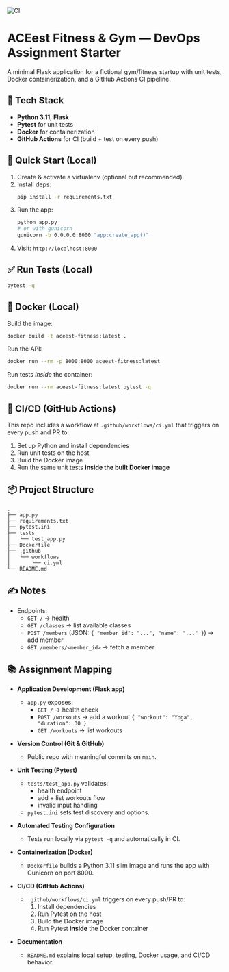 ![CI](https://github.com/aashishkumargaur/aceest-fitness-devops/actions/workflows/ci.yml/badge.svg?branch=main)


# ACEest Fitness & Gym — DevOps Assignment Starter

A minimal Flask application for a fictional gym/fitness startup with unit tests, Docker containerization, and a GitHub Actions CI pipeline.

## 🧰 Tech Stack
- **Python 3.11**, **Flask**
- **Pytest** for unit tests
- **Docker** for containerization
- **GitHub Actions** for CI (build + test on every push)

## 🚀 Quick Start (Local)

1. Create & activate a virtualenv (optional but recommended).
2. Install deps:
   ```bash
   pip install -r requirements.txt
   ```
3. Run the app:
   ```bash
   python app.py
   # or with gunicorn
   gunicorn -b 0.0.0.0:8000 "app:create_app()"
   ```
4. Visit: `http://localhost:8000`

## ✅ Run Tests (Local)
```bash
pytest -q
```

## 🐳 Docker (Local)
Build the image:
```bash
docker build -t aceest-fitness:latest .
```
Run the API:
```bash
docker run --rm -p 8000:8000 aceest-fitness:latest
```
Run tests *inside* the container:
```bash
docker run --rm aceest-fitness:latest pytest -q
```

## 🔁 CI/CD (GitHub Actions)
This repo includes a workflow at `.github/workflows/ci.yml` that triggers on every push and PR to:
1. Set up Python and install dependencies  
2. Run unit tests on the host  
3. Build the Docker image  
4. Run the same unit tests **inside the built Docker image**

## 📦 Project Structure
```
.
├── app.py
├── requirements.txt
├── pytest.ini
├── tests
│   └── test_app.py
├── Dockerfile
├── .github
│   └── workflows
│       └── ci.yml
└── README.md
```

## ✍️ Notes
- Endpoints:
  - `GET /` → health
  - `GET /classes` → list available classes
  - `POST /members` (JSON: `{ "member_id": "...", "name": "..." }`) → add member
  - `GET /members/<member_id>` → fetch a member

## 📚 Assignment Mapping

- **Application Development (Flask app)**
  - `app.py` exposes:
    - `GET /` → health check
    - `POST /workouts` → add a workout `{ "workout": "Yoga", "duration": 30 }`
    - `GET /workouts` → list workouts

- **Version Control (Git & GitHub)**
  - Public repo with meaningful commits on `main`.

- **Unit Testing (Pytest)**
  - `tests/test_app.py` validates:
    - health endpoint
    - add + list workouts flow
    - invalid input handling
  - `pytest.ini` sets test discovery and options.

- **Automated Testing Configuration**
  - Tests run locally via `pytest -q` and automatically in CI.

- **Containerization (Docker)**
  - `Dockerfile` builds a Python 3.11 slim image and runs the app with Gunicorn on port 8000.

- **CI/CD (GitHub Actions)**
  - `.github/workflows/ci.yml` triggers on every push/PR to:
    1. Install dependencies
    2. Run Pytest on the host
    3. Build the Docker image
    4. Run Pytest **inside** the Docker container

- **Documentation**
  - `README.md` explains local setup, testing, Docker usage, and CI/CD behavior.


